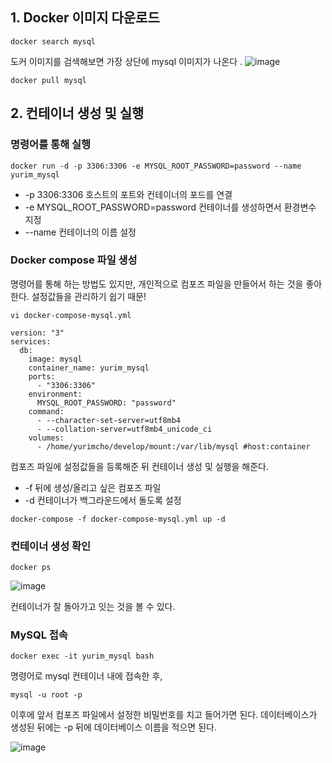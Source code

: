 ## 1. Docker 이미지 다운로드
```
docker search mysql
```
 도커 이미지를 검색해보면 가장 상단에 mysql 이미지가 나온다 .
 ![image](https://user-images.githubusercontent.com/45115557/168542477-66d875b3-3664-4cc5-9a87-97648fb020b5.png)

 
 ```
 docker pull mysql
 ```
 
 
 ## 2. 컨테이너 생성 및 실행
 
 ### 명령어를 통해 실행
 ```
 docker run -d -p 3306:3306 -e MYSQL_ROOT_PASSWORD=password --name yurim_mysql
 ```
 - -p 3306:3306 호스트의 포트와 컨테이너의 포드를 연결
 - -e MYSQL_ROOT_PASSWORD=password 컨테이너를 생성하면서 환경변수 지정
 - --name 컨테이너의 이름 설정
 
 ### Docker compose 파일 생성
 
 명령어를 통해 하는 방법도 있지만, 개인적으로 컴포즈 파일을 만들어서 하는 것을 좋아한다. 
 설정값들을 관리하기 쉽기 때문!
```
vi docker-compose-mysql.yml
```

```
version: "3"
services:
  db:
    image: mysql
    container_name: yurim_mysql
    ports:
      - "3306:3306"
    environment:
      MYSQL_ROOT_PASSWORD: "password"
    command:
      - --character-set-server=utf8mb4
      - --collation-server=utf8mb4_unicode_ci
    volumes:
      - /home/yurimcho/develop/mount:/var/lib/mysql #host:container

```
컴포즈 파일에 설정값들을 등록해준 뒤 컨테이너 생성 및 실행을 해준다. 
- -f 뒤에 생성/올리고 싶은 컴포즈 파일
- -d 컨테이너가 백그라운드에서 돌도록 설정

```
docker-compose -f docker-compose-mysql.yml up -d
```

### 컨테이너 생성 확인

```
docker ps 
```
![image](https://user-images.githubusercontent.com/45115557/168543152-0b17f062-e17f-4134-b2e2-0e315e835a7a.png)

컨테이너가 잘 돌아가고 잇는 것을 볼 수 있다. 


### MySQL 접속

```
docker exec -it yurim_mysql bash
```
명령어로 mysql 컨테이너 내에 접속한 후, 

```
mysql -u root -p
```
이후에 앞서 컴포즈 파일에서 설정한 비밀번호를 치고 들어가면 된다.
데이터베이스가 생성된 뒤에는 -p 뒤에 데이터베이스 이름을 적으면 된다.


![image](https://user-images.githubusercontent.com/45115557/168542187-bae9988f-a3b3-4a3e-ad12-22c4af66dcf1.png)
